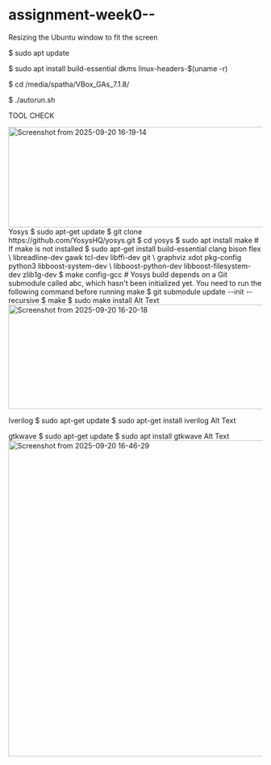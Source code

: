 
# assignment-week0--
Resizing the Ubuntu window to fit the screen



$ sudo apt update




$ sudo apt install build-essential dkms linux-headers-$(uname -r)



$ cd /media/spatha/VBox_GAs_7.1.8/


$ ./autorun.sh



TOOL CHECK



<img width="788" height="199" alt="Screenshot from 2025-09-20 16-19-14" src="https://github.com/user-attachments/assets/6542120d-3bbf-425d-8f4e-ad2f40cedbb3" />
Yosys
$ sudo apt-get update
$ git clone https://github.com/YosysHQ/yosys.git
$ cd yosys
$ sudo apt install make               # If make is not installed
$ sudo apt-get install build-essential clang bison flex \
    libreadline-dev gawk tcl-dev libffi-dev git \
    graphviz xdot pkg-config python3 libboost-system-dev \
    libboost-python-dev libboost-filesystem-dev zlib1g-dev
$ make config-gcc
# Yosys build depends on a Git submodule called abc, which hasn't been initialized yet. You need to run the following command before running make
$ git submodule update --init --recursive
$ make 
$ sudo make install
Alt Text
<img width="799" height="207" alt="Screenshot from 2025-09-20 16-20-18" src="https://github.com/user-attachments/assets/f85766fb-d0d5-4b9f-a5cb-c21f0274b682" />

Iverilog
$ sudo apt-get update
$ sudo apt-get install iverilog
Alt Text

gtkwave
$ sudo apt-get update
$ sudo apt install gtkwave
Alt Text
<img width="998" height="626" alt="Screenshot from 2025-09-20 16-46-29" src="https://github.com/user-attachments/assets/3831b1a4-8a7a-4520-bdf9-7c45d6b729f8" />

